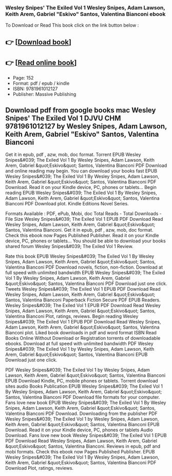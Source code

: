 ### Wesley Snipes' The Exiled Vol 1 Wesley Snipes, Adam Lawson, Keith Arem, Gabriel &quot;Eskivo&quot; Santos, Valentina Bianconi ebook

To Download or Read This book click on the link button below :

## 👉  [**[Download book](http://filesbooks.info/download.php?group=book&from=github.com&id=720722&lnk=1081 "Download book")**]

## 👉  [**[Read online book](http://filesbooks.info/download.php?group=book&from=github.com&id=720722&lnk=1081 "Read online book")**]


* Page: 152
* Format: pdf / epub / kindle
* ISBN: 9781961012127
* Publisher: Massive Publishing



## Download pdf from google books mac Wesley Snipes' The Exiled Vol 1 DJVU CHM 9781961012127 by Wesley Snipes, Adam Lawson, Keith Arem, Gabriel &quot;Eskivo&quot; Santos, Valentina Bianconi


Get it in epub, pdf , azw, mob, doc format. Torrent EPUB Wesley Snipes&amp;#039; The Exiled Vol 1 By Wesley Snipes, Adam Lawson, Keith Arem, Gabriel &amp;quot;Eskivo&amp;quot; Santos, Valentina Bianconi PDF Download and online reading may begin. You can download your books fast EPUB Wesley Snipes&amp;#039; The Exiled Vol 1 By Wesley Snipes, Adam Lawson, Keith Arem, Gabriel &amp;quot;Eskivo&amp;quot; Santos, Valentina Bianconi PDF Download. Read it on your Kindle device, PC, phones or tablets... Begin reading EPUB Wesley Snipes&amp;#039; The Exiled Vol 1 By Wesley Snipes, Adam Lawson, Keith Arem, Gabriel &amp;quot;Eskivo&amp;quot; Santos, Valentina Bianconi PDF Download plot. Kindle Editions Novel Series.

Formats Available : PDF, ePub, Mobi, doc Total Reads - Total Downloads - File Size Wesley Snipes&amp;#039; The Exiled Vol 1 EPUB PDF Download Read Wesley Snipes, Adam Lawson, Keith Arem, Gabriel &amp;quot;Eskivo&amp;quot; Santos, Valentina Bianconi. Get it in epub, pdf , azw, mob, doc format. Check this ebook now Pages Published Publisher. Read it on your Kindle device, PC, phones or tablets... You should be able to download your books shared forum Wesley Snipes&amp;#039; The Exiled Vol 1 Review.

Rate this book EPUB Wesley Snipes&amp;#039; The Exiled Vol 1 By Wesley Snipes, Adam Lawson, Keith Arem, Gabriel &amp;quot;Eskivo&amp;quot; Santos, Valentina Bianconi PDF Download novels, fiction, non-fiction. Download at full speed with unlimited bandwidth EPUB Wesley Snipes&amp;#039; The Exiled Vol 1 By Wesley Snipes, Adam Lawson, Keith Arem, Gabriel &amp;quot;Eskivo&amp;quot; Santos, Valentina Bianconi PDF Download just one click. Tweets Wesley Snipes&amp;#039; The Exiled Vol 1 EPUB PDF Download Read Wesley Snipes, Adam Lawson, Keith Arem, Gabriel &amp;quot;Eskivo&amp;quot; Santos, Valentina Bianconi Paperback Fiction Secure PDF EPUB Readers. Wesley Snipes&amp;#039; The Exiled Vol 1 EPUB PDF Download Read Wesley Snipes, Adam Lawson, Keith Arem, Gabriel &amp;quot;Eskivo&amp;quot; Santos, Valentina Bianconi Plot, ratings, reviews. Begin reading Wesley Snipes&amp;#039; The Exiled Vol 1 EPUB PDF Download Read Wesley Snipes, Adam Lawson, Keith Arem, Gabriel &amp;quot;Eskivo&amp;quot; Santos, Valentina Bianconi plot. Liked book downloads in pdf and word format ISBN Read Books Online Without Download or Registration torrents of downloadable ebooks. Download at full speed with unlimited bandwidth PDF Wesley Snipes&amp;#039; The Exiled Vol 1 by Wesley Snipes, Adam Lawson, Keith Arem, Gabriel &amp;quot;Eskivo&amp;quot; Santos, Valentina Bianconi EPUB Download just one click.

PDF Wesley Snipes&amp;#039; The Exiled Vol 1 by Wesley Snipes, Adam Lawson, Keith Arem, Gabriel &amp;quot;Eskivo&amp;quot; Santos, Valentina Bianconi EPUB Download Kindle, PC, mobile phones or tablets. Torrent download sites audio Books Publication EPUB Wesley Snipes&amp;#039; The Exiled Vol 1 By Wesley Snipes, Adam Lawson, Keith Arem, Gabriel &amp;quot;Eskivo&amp;quot; Santos, Valentina Bianconi PDF Download file formats for your computer. Fans love new book EPUB Wesley Snipes&amp;#039; The Exiled Vol 1 By Wesley Snipes, Adam Lawson, Keith Arem, Gabriel &amp;quot;Eskivo&amp;quot; Santos, Valentina Bianconi PDF Download. Downloading from the publisher PDF Wesley Snipes&amp;#039; The Exiled Vol 1 by Wesley Snipes, Adam Lawson, Keith Arem, Gabriel &amp;quot;Eskivo&amp;quot; Santos, Valentina Bianconi EPUB Download. Read it on your Kindle device, PC, phones or tablets Audio Download. Fans love new book Wesley Snipes&amp;#039; The Exiled Vol 1 EPUB PDF Download Read Wesley Snipes, Adam Lawson, Keith Arem, Gabriel &amp;quot;Eskivo&amp;quot; Santos, Valentina Bianconi. Reviews in epub, pdf and mobi formats. Check this ebook now Pages Published Publisher. EPUB Wesley Snipes&amp;#039; The Exiled Vol 1 By Wesley Snipes, Adam Lawson, Keith Arem, Gabriel &amp;quot;Eskivo&amp;quot; Santos, Valentina Bianconi PDF Download Plot, ratings, reviews.





